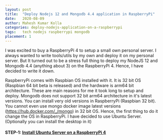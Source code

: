 ```yaml
---
layout: post
title:  "Deploy Nodejs 12 and Mongodb 4.4 application in RaspberryPi"
date:   2020-08-09
author: Mahesh Kumar Kolla
categories: deploy-nodejs-application-on-a-raspberrypi
tags:	tech nodejs raspberrypi mongodb
placement: 1 
---
```



I was excited to buy a RaspberryPi 4 to setup a small own personal server. 
I always wanted to write tools/utils by my own and deploy it on my personal server.
But It turned out to be a stress full thing to deploy my NodeJS 12 and Mongodb 4.4 (anything about 3) on the RaspberryPi 4.
Hence, I have decided to write it down. 

RaspberryPi comes with Raspbian OS installed with it. It is 32 bit OS (Raspbian 64 bit beta is released) and the hardware is arm64 bit architecture.
These are main reasons for me it took long to setup and deploy.
Mongodb does not support 32 bit arm64 architecture in it's latest versions. You can install very old versions in RaspberryPi (Raspbian 32 bit).
You cannot even use mongo docker image latest versions (https://hub.docker.com/_/mongo) in 32 bit OS. 
Hence, the first thing to do it change the OS in RaspberryPi. I have decided to use Ubuntu Server. (Optionally you can install the desktop in it)


#### STEP-1: [Install Ubuntu Server on a RaspberryPi 4](install-ububtu-server-on-a-raspberrypi)       
